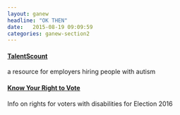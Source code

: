 ```yaml
---
layout: ganew
headline: "OK THEN"
date:   2015-08-19 09:09:59
categories: ganew-section2
---
```



<h4><a href="https://www.thearc.org/thearcatwork-order-talentscout">TalentScount</a></h4>
<p>a resource for employers hiring people with autism</p>

<h4><a href="http://www.thearc.org/what-we-do/resources/toolkits/vote">Know Your Right to Vote</a></h4>
<p>Info on rights for voters with disabilities for Election 2016</p>